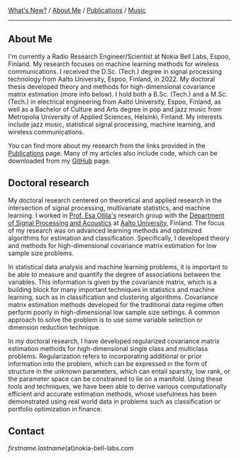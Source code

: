 [What's New?](./index.md) / [About Me](./about.md) / [Publications](./publications.md) / [Music](./music.md)

---

## About Me

I'm currently a Radio Research Engineer/Scientist at Nokia Bell Labs, Espoo, Finland.
My research focuses on machine learning methods for wireless communications.
I received the D.Sc. (Tech.) degree in signal processing technology from Aalto
University, Espoo, Finland, in 2022. My doctoral thesis developed theory and methods 
for high-dimensional covariance matrix estimation (more info below). I hold both a
B.Sc. (Tech.) and a M.Sc. (Tech.) in electrical engineering from Aalto University, 
Espoo, Finland, as well as a Bachelor of Culture and Arts degree in pop and jazz 
music from Metropolia University of Applied Sciences, Helsinki, Finland. My interests 
include jazz music, statistical signal processing, machine learning, and wireless 
communications.

You can find more about my research from the links provided in the
[Publications](./publications.md) page. Many of my articles also include code,
which can be downloaded from my [GitHub](https://github.com/EliasRaninen) page.

## Doctoral research

My doctoral research centered on theoretical and applied research in the
intersection of signal processing, multivariate statistics, and machine
learning. I worked in [Prof. Esa Ollila's](http://users.spa.aalto.fi/esollila/)
research group with the [Department of Signal Processing and Acoustics](https://www.aalto.fi/en/department-of-signal-processing-and-acoustics) at [Aalto University](https://www.aalto.fi/en), Finland. The focus of my research was on advanced
learning methods and optimized algorithms for estimation and classification.
Specifically, I developed theory and methods for high-dimensional covariance 
matrix estimation for low sample size problems.

In statistical data analysis and machine learning problems, it is important to
be able to measure and quantify the degree of associations between the
variables. This information is given by the covariance matrix, which is a
building block for many important techniques in statistics and machine learning,
such as in classification and clustering algorithms. Covariance matrix
estimation methods developed for the traditional data regime often perform
poorly in high-dimensional low sample size settings. A common approach to solve
the problem is to use some variable selection or dimension reduction technique.

In my doctoral research, I have developed regularized covariance matrix
estimation methods for high-dimensional single class and multiclass problems.
Regularization refers to incorporating additional or prior information into the
problem, which can be expressed in the form of structure in the unknown
parameters, which can entail sparsity, low rank, or the parameter space can be
constrained to lie on a manifold. Using these tools and techniques, we have been
able to derive various computationally efficient and accurate estimation
methods, whose usefulness has been demonstrated using real world data in
problems such as classification or portfolio optimization in finance.

## Contact

*firstname.lastname*(at)nokia-bell-labs.com
